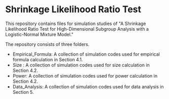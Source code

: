 # Shrinkage Likelihood Ratio Test

This repository contains files for simulation studies of "A Shrinkage Likelihood Ratio Test for High-Dimensional Subgroup Analysis with a Logistic-Normal Mixture Model."

The repository consists of three folders.

* Empirical_Formula: A collection of simulation codes used for empirical formula calculation in Section 4.1.
* Size : A collection of simulation codes used for size calculation in Section 4.2.
* Power: A collection of simulation codes used for power calculation in Section 4.2.
* Data_Analysis: A collection of simulation codes used for data analysis in Section 5.